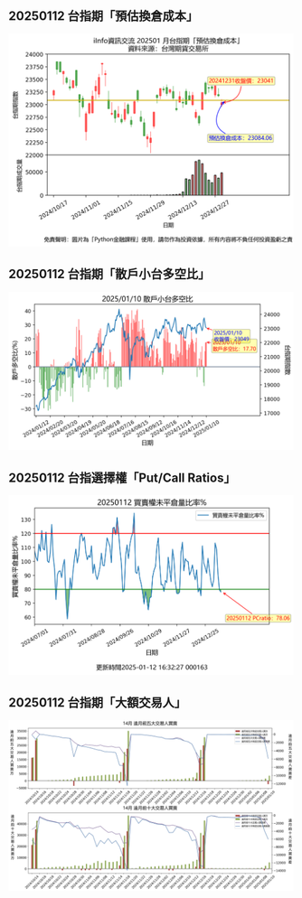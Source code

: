 ## 20250112 台指期「預估換倉成本」
![](images/txfcost.png)

## 20250112 台指期「散戶小台多空比」
![](images/bbiri.png)

## 20250112 台指選擇權「Put/Call Ratios」
![](images/pcratio.png)

## 20250112 台指期「大額交易人」
![](images/blocktrade.png)

